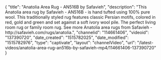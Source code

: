 {
    "title": "Anatolia Area Rug - AN516B by Safavieh",
    "description": "This Anatolia area rug by Safavieh - AN516B - is hand tufted using 100% pure wool. This traditionally styled rug features classic Persian motifs, colored in red, gold and green and set against a soft ivory wool pile. The perfect living room rug or family room rug. See more Anatolia area rugs from Safavieh -  http:\/\/safavieh.com\/rugs\/anatolia.",
    "channelid": "114661406",
    "videoid": "137390720",
    "date_created": "1515782025",
    "date_modified": "1515782976",
    "type": "captivate",
    "layout": "channelVideo",
    "url": "\/latest-videos\/anatolia-area-rug-an516b-by-safavieh-mp4\/114661406-137390720"
}